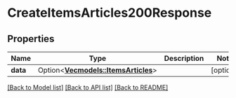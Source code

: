 # CreateItemsArticles200Response

## Properties

Name | Type | Description | Notes
------------ | ------------- | ------------- | -------------
**data** | Option<[**Vec<models::ItemsArticles>**](ItemsArticles.md)> |  | [optional]

[[Back to Model list]](../README.md#documentation-for-models) [[Back to API list]](../README.md#documentation-for-api-endpoints) [[Back to README]](../README.md)


